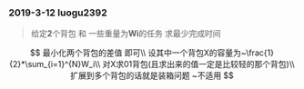 ### 2019-3-12  luogu2392

> 给定**2**个背包  和 一些重量为**Wi**的任务  求最少完成时间

$$
最小化两个背包的差值 即可\\
设其中一个背包X的容量为~\frac{1}{2}*\sum_{i=1}^{N}W_i\\
对X求01背包(且求出来的值一定是比较轻的那个背包)\\
扩展到多个背包的话就是装箱问题 ~不适用
$$



